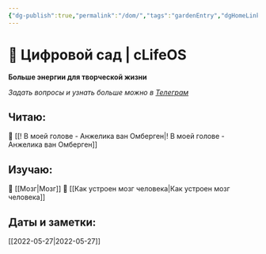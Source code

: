 ```yaml
---
{"dg-publish":true,"permalink":"/dom/","tags":"gardenEntry","dgHomeLink":true,"dgPassFrontmatter":false}
---
```



# 🌱 Цифровой сад | cLifeOS
**Больше энергии для творческой жизни**

*Задать вопросы и узнать больше можно в [Телеграм](https://t.me/cLifeOS)* 

## Читаю:
📗 [[! В моей голове - Анжелика ван Омберген|! В моей голове - Анжелика ван Омберген]]

## Изучаю:
🧠 [[Мозг|Мозг]]
🔁 [[Как устроен мозг человека|Как устроен мозг человека]]

## Даты и заметки:
[[2022-05-27|2022-05-27]]
